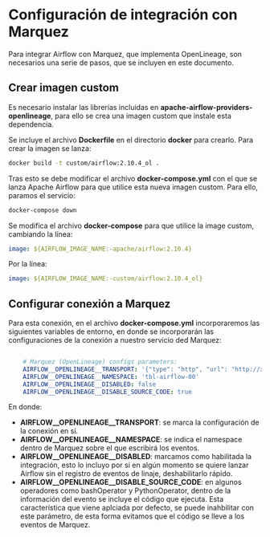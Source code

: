 # Configuración de integración con Marquez
Para integrar Airflow con Marquez, que implementa OpenLineage, son necesarios una serie de pasos, que se incluyen en este documento.

## Crear imagen custom
Es necesario instalar las librerías incluidas en **apache-airflow-providers-openlineage**, para ello se crea una imagen custom que instale esta dependencia.

Se incluye el archivo **Dockerfile** en el directorio **docker** para crearlo. Para crear la imagen se lanza:
```bash
docker build -t custom/airflow:2.10.4_ol .
```

Tras esto se debe modificar el archivo **docker-compose.yml** con el que se lanza Apache Airflow para que utilice esta nueva imagen custom. Para ello, paramos el servicio:
```bash
docker-compose down
```
Se modifica el archivo **docker-compose** para que utilice la image custom, cambiando la línea:
```yaml
image: ${AIRFLOW_IMAGE_NAME:-apache/airflow:2.10.4}
```
Por la línea:
```yaml
image: ${AIRFLOW_IMAGE_NAME:-custom/airflow:2.10.4_ol}
```

## Configurar conexión a Marquez
Para esta conexión, en el archivo **docker-compose.yml** incorporaremos las siguientes variables de entorno, en donde se incorporarán las configuraciones de la conexión a nuestro servicio ded Marquez:
```yml

    # Marquez (OpenLineage) configs parameters:
    AIRFLOW__OPENLINEAGE__TRANSPORT: '{"type": "http", "url": "http://xxxx.xxx.xxx.xxx:5000", "endpoint": "api/v1/lineage"}'
    AIRFLOW__OPENLINEAGE__NAMESPACE: 'tbl-airflow-00'
    AIRFLOW__OPENLINEAGE__DISABLED: false
    AIRFLOW__OPENLINEAGE__DISABLE_SOURCE_CODE: true
```
En donde:
- **AIRFLOW__OPENLINEAGE__TRANSPORT**: se marca la configuración de la conexión en sí.
- **AIRFLOW__OPENLINEAGE__NAMESPACE**: se indica el namespace dentro de Marquez sobre el que escribirá los eventos.
- **AIRFLOW__OPENLINEAGE__DISABLED**: marcamos como habilitada la integración, esto lo incluyo por si en algún momento se quiere lanzar Airflow sin el registro de eventos de linaje, deshabilitarlo rápido.
- **AIRFLOW__OPENLINEAGE__DISABLE_SOURCE_CODE**: en algunos operadores como bashOperator y PythonOperator, dentro de la información del evento se incluye el código que ejecuta. Esta característica que viene aplciada por defecto, se puede inahbilitar con este parámetro, de esta forma evitamos que el código se lleve a los eventos de Marquez.